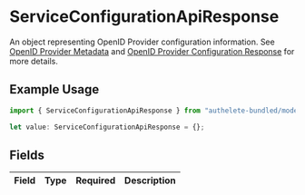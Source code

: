 # ServiceConfigurationApiResponse

An object representing OpenID Provider configuration information. See [OpenID Provider Metadata](https://openid.net/specs/openid-connect-discovery-1_0.html#ProviderMetadata) and [OpenID Provider Configuration Response](https://openid.net/specs/openid-connect-discovery-1_0.html#ProviderConfigurationResponse) for more details.


## Example Usage

```typescript
import { ServiceConfigurationApiResponse } from "authelete-bundled/models/operations";

let value: ServiceConfigurationApiResponse = {};
```

## Fields

| Field       | Type        | Required    | Description |
| ----------- | ----------- | ----------- | ----------- |